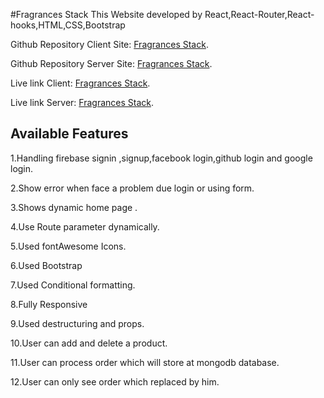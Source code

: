 #Fragrances Stack
This Website developed by React,React-Router,React-hooks,HTML,CSS,Bootstrap

Github Repository Client Site: [Fragrances Stack](https://github.com/silviaplabon/Fragrences-Stack-Client/).

Github Repository Server Site: [Fragrances Stack](hhttps://github.com/silviaplabon/Fragrences-Stack-Server ).

Live link Client: [Fragrances Stack](https://productcollection-silvia.web.app/).

Live link Server: [Fragrances Stack](https://pumpkin-tart-15792.herokuapp.com/).



## Available Features

1.Handling firebase signin ,signup,facebook login,github login and google login.

2.Show error when face a problem due login  or using form.

3.Shows dynamic home page .

4.Use Route parameter dynamically.

5.Used fontAwesome Icons.

6.Used Bootstrap

7.Used Conditional formatting.

8.Fully Responsive 

9.Used destructuring and props.

10.User can add and delete a product.

11.User can process order which will store at mongodb database.

12.User can only see order which replaced by him.


